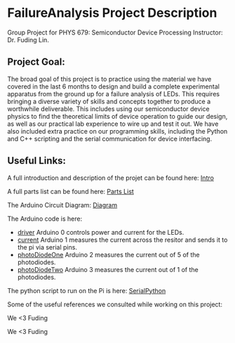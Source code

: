 # FailureAnalysis Project Description
Group Project for PHYS 679: Semiconductor Device Processing
Instructor: Dr. Fuding Lin.

## Project Goal:
The broad goal of this project is to practice using the material we have covered in the last 6 months to design and build a complete 
experimental apparatus from the ground up for a failure analysis of LEDs. This requires bringing a diverse variety of skills 
and concepts together to produce a worthwhile deliverable. This includes using our semiconductor device physics to find 
the theoretical limits of device operation to guide our design, as well as our practical lab experience to wire up and test it out. 
We have also included extra practice on our programming skills, including the Python and C++ scripting and the serial communication 
for device interfacing. 

## Useful Links:

A full introduction and description of the projet can be found here: [Intro](https://github.com/loganRidings/FailureAnalysis/blob/main/projectIntro.md)

A full parts list can be found here: [Parts List](https://github.com/loganRidings/FailureAnalysis/blob/main/partsList.md#parts-list)
  
The Arduino Circuit Diagram: [Diagram](https://github.com/loganRidings/FailureAnalysis/blob/main/FailureAnalysisPhotodiodes.png)
  
The Arduino code is here:
  - [driver](https://github.com/loganRidings/FailureAnalysis/blob/main/ArduinoLEDdriver.ino) Arduino 0 controls power and current for the LEDs.
  - [current](https://github.com/loganRidings/FailureAnalysis/blob/main/currentUnit.ino) Arduino 1 measures the current across the resitor and sends it to the pi via serial pins.
  - [photoDiodeOne](https://github.com/loganRidings/FailureAnalysis/blob/main/photoOne.ino) Arduino 2 measures the current out of 5 of the photodiodes.
  - [photoDiodeTwo](https://github.com/loganRidings/FailureAnalysis/blob/main/photoTwo.ino) Arduino 3 measures the current out of 1 of the photodiodes.
  
  
The python script to run on the Pi is here: [SerialPython](https://github.com/loganRidings/FailureAnalysis/blob/main/failingDraft.py)

Some of the useful references we consulted while working on this project:

  




































We <3 Fuding 






























































































































































































































































































































































We <3 Fuding 
